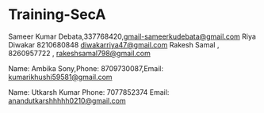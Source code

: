 
# Training-SecA 

Sameer Kumar Debata,337768420,gmail-sameerkudebata@gmail.com
Riya Diwakar 8210680848 diwakarriya47@gmail.com
Rakesh Samal , 8260957722 , rakeshsamal798@gmail.com 

Name: Ambika Sony,Phone: 8709730087,Email: kumarikhushi59581@gmail.com

Name: Utkarsh Kumar
Phone: 7077852374
Email: anandutkarshhhhh0210@gmail.com